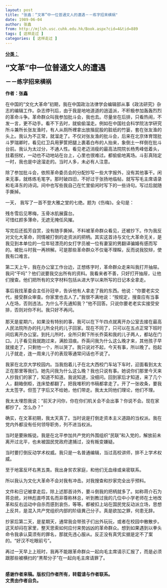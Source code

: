 ```yaml
---
layout: post
title: "张鑫：“文革”中一位普通文人的遭遇－－练字招来横祸"
date: 1989-06-04
author: 张鑫
from: http://mjlsh.usc.cuhk.edu.hk/Book.aspx?cid=4&tid=889
tags: [ 这样走过 ]
categories: [ 这样走过 ]
---
```


<div style="margin: 15px 10px 10px 0px;">
 <div>
  <span id="ctl00_ContentPlaceHolder1_chapter1_SubjectLabel" style="font-weight:bold;text-decoration:underline;">
   分类：
  </span>
 </div>
 <p>
  <strong>
   <font size="5">
    “文革”中一位普通文人的遭遇
   </font>
  </strong>
 </p>
 <p>
  <strong>
   <font size="4">
    －－练字招来横祸
   </font>
  </strong>
 </p>
 <p>
  <strong>
   作者：张鑫
  </strong>
 </p>
 <p>
  在中国的“文化大革命”初期，我在中国政治法律学会编辑部从事《政法研究》杂志的编辑工作。杂志停刊后，由于我是地地道道的逍遥派，不积极参加轰轰烈烈的革命斗争。革命群众叫我参加批斗会，我也去。尽量坐在后排，只看热闹，不发一言，更不动手。看不下去时，就偷偷溜走。例如在中国社会科学院法学研究所斗兼所长张友渔时，有人从厕所裡拿出放揩屁股的脏纸的竹篓，套在张友渔的头上。我认为不正常，就溜走了。不仅对张友渔的批斗会，后来在北京体育馆批斗罗瑞卿时，看见红卫兵用萝筐把腿上裹着白布的人抬来，象倒土一样倒在批斗台前。我认为太过分，不通人性。看见老迈消瘦的最高法院院长杨秀峰低着头，拄着拐杖，一动也不动地站在台上，心里也很难过。都偷偷地离场。斗彭真陆定一时，我也是中途溜走的。当时人多，未必有人注意。
 </p>
 <p>
  除了参加批斗会，依照革命委员会的分配抄写一些大字报外，没有其他事干。闲来无事，就练练毛笔字。那时破四旧，不好过于张扬地临帖，就写写毛主席语录和毛泽东的诗词。间中也写些我自己在忙里偷闲时写下的一些诗句。写过后就随手撕掉。
 </p>
 <p>
  一天， 我写了一首不登大雅之堂的七绝。题为《伤梅》。全句是：
 </p>
 <p>
  残冬雪后见寒梅，玉骨冰肌展露台。
  <br/>
  可惜红颜多薄命，无遮无掩任风摧。
 </p>
 <p>
  写完后还孤芳自赏，没有随手撕掉。不料被革命群众看见，还被抄下。作为我反对文化大革命，同情被打倒的走资派的把柄。其实这首诗与文化大革命无关，是我见到本单位的一位年轻漂亮的女打字员被一位有妻室的男翻译骗婚有感而写的。被批斗时我一再辨解。可是那些革命群众不仅毫不理睬，反而说我狡辩，使我有口难言。
 </p>
 <p>
  第二天上午，我在办公室工作台边，正想练字时，革命群众走来叫我打开抽屉。我问“干吗”？他们说要我交出所有的资料。我看来者不善，只好打开抽屉，让他们搜查。他们把所有的文字材料包括从进大学以来所写的日记本全拿走。
 </p>
 <p>
  事后我找革委会主任孙冠辛，告诉他有人拿走了我的东西。他说：“你要老实交代，接受群众审查。你家里也去人了。”我很不满地说：“按规定，搜查应有当事人在场，否则违法。为什么不先通知我？”他不回答。只说你要老老实实接受安排，否则对你不利。我只好不再问。
  <br/>
  <br/>
  那天是星期六，如果没有特别的事，我可以在下午四点就离开办公室去接在最高人民法院所办的托儿所全托的儿子回家。现在不同了，只可以在五点正常下班时间后离开办公室。到托儿所时，全所只剩下所长乔英和我的儿子两人，都站在门口。儿子看见我就跑过来，满脸泪痕。乔英问我为什么这么晚才来，其他孩子早就接走了，只剩他一个，所以哭了。我只说对不起，今天有事，所以晚了。抱起儿子就走，连一周来儿子的表现等通常问话也不说了。
 </p>
 <p>
  我家在北京大学校园内。当我抱着儿子在北大西校门车站下车时，迎面看到太太正在那里等我们。她先问我为什么这么晚？我也只说有事。她说你们那里今天来人抄我们的家了，知道不知道。我说知道，没细问。回到家后才知道，来了几个人，翻箱倒柜，连床垫都翻了。把我堆积的书稿都拿走了。开了一张收条，要我太太签字。但签了字后又不给她，他们带走。我太太同他们理论，他们不理。
 </p>
 <p>
  我太太埋怨我说：“前天才问你，你在你们机关会不会出事？你说不会。现在家都抄了。怎么办？”
 </p>
 <p>
  确实，在文革初期，我太天真了。当时说是打倒走资本主义道路的当权派。我在党内外都没有任何领导职务，列不进当权派。
 </p>
 <p>
  当时是要揪叛徒。我是在北平参加共产党的外围组织“民联”和入党的，解放前未离开过北平，也未被国民党政府逮捕过，没有叛变嫌疑。
 </p>
 <p>
  当时要打倒反动学术权威。我只是一名普通编辑，当过高校讲师，排不上学术权威。
 </p>
 <p>
  至于地富反坏右黑五类。我出身贫农家庭，和他们无血缘或亲密联系。
 </p>
 <p>
  所以我认为文化大革命不会对我有冲击。对我搜查和抄家完全出乎预料。
 </p>
 <p>
  文件和日记被拿走后，除上述那首诗外，要斗倒我的把柄就多了。如称蒋介石为蒋总统，对林彪直呼其名而非尊称林总，听到教过我的几位中小学老师在土地改革和反右运动中自杀而感到哀伤，等等。都被扣上站在国民党反动派立场，思想上反共，是混入共产党组织内部的阶级異己分子。真是欲加之罪，何患无辞。
 </p>
 <p>
  抄家后第二天，是星期天，通常我会带孩子们出外玩玩，或者在校园中散散步。这天却闷在家里，整天思索如何应付来势凶凶的革命群众。想到如果遇到以拳头命令我承认莫须有的罪名，那就先违心服从。反正没有真凭实据是定不了案的。“好汉不吃眼前亏”。
 </p>
 <p>
  再过一天早上上班时，我再不能跟革命群众一起向毛主席请示汇报了，而是必须跟那些被横扫的“黒帮分子”在一起向毛主席请罪了。
 </p>
 <p>
  <br/>
  <strong>
   感谢作者来稿。版权归作者所有，转载请与作者联系。
   <br/>
   文责由作者自负。
  </strong>
 </p>
</div>

